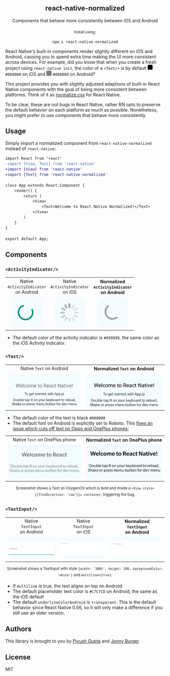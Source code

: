 <h2><div align="center">react-native-normalized</div></h2>
<p align="center">Components that behave more consistently between iOS and Android</p>


<div align="center"><sub>Install using:</sub></div>
<p align="center"><code>npm i react-native-normalized</code></p>
<p align="center">
</p>

React Native's built-in components render slightly different on iOS and Android, causing you to spend extra time making the UI more consistent across devices. For example, did you know that when you create a fresh project using `react-native init`, the color of a `<Text/>` is by default <img src="readme-assets/000000.png" width="16" /> `#000000` on iOS and <img src="readme-assets/808080.png" width="16" /> `#808080` on Android?

This project provides you with slightly adjusted adaptions of built-in React Native components with the goal of being more consistent between platforms. Think of it as [normalize.css](https://github.com/necolas/normalize.css) for React Native.

To be clear, these are not bugs in React Native, rather RN opts to preserve the default behavior on each platform as much as possible. Nonetheless, you might prefer to use components that behave more consistently.

## Usage
Simply import a normalized component from `react-native-normalized` instead of `react-native`:

```diff
import React from 'react'
-import {View, Text} from 'react-native'
+import {View} from 'react-native'
+import {Text} from 'react-native-normalized'

class App extends React.Component {
    render() {
        return (
            <View>
                <Text>Welcome to React Native Normalized!</Text>
            </View>
        )
    }
}

export default App;
```

## Components

### `<ActivityIndicator/>`
<table>
<tr>
<td align="center">
Native <br/><code>ActivityIndicator</code><br/> on Android
</td>
<td align="center">
Native <br/><code>ActivityIndicator</code><br/> on iOS
</td>
<th>
Normalized <br/> <code>ActivityIndicator</code><br/> on Android
</th>
</tr>
<tr>
<td align="center">
<img src="readme-assets/native-activityindicator.png"/>
</td>
<td align="center">
<img src="readme-assets/ios-activityindicator.png"/>
</td>
<td align="center">
<img src="readme-assets/normalized-activityindicator.png"/>
</td>
</tr>
</table>

<ul>
<li>The default color of the activity indicator is <code>#999999</code>, the same color as the iOS Activity Indicator.
</ul>

### `<Text/>`
<table>
<tr>
<td align="center">
Native <code>Text</code> on Android
</td>
<th>
Normalized <code>Text</code> on Android
</th>
</tr>
<tr>
<td>
<img src="readme-assets/native-text.png"/>
</td>
<td>
<img src="readme-assets/normalized-text.png"/>
</td>
</tr>
</table>


<ul>
<li>The default color of the text is black <code>#000000</code>
<li>The default font on Android is explicitly set to Roboto. This <a target="_blank" href="https://github.com/facebook/react-native/issues/15114">fixes an issue which cuts off text on Oppo and OnePlus phones:</a>
</ul>

<table>
<tr>
<td align="center">
Native <code>Text</code> on OnePlus phone
</td>
<th>
Normalized <code>Text</code> on OnePlus phone
</th>
</tr>
<tr>
<td>
<img src="readme-assets/bold-text-native-oppo.png"/>
</td>
<td>
<img src="readme-assets/bold-text-normalized.png"/>
</td>
</tr>
</table>
<p align="center"><sup>Screenshot shows a Text on OxygenOS which is bold and inside a <code>&lt;View style={{flexDirection: 'row'}}> container</code>, triggering the bug.</sup></p>

### `<TextInput/>`
<table>
<tr>
<td align="center">
Native<br/><code>TextInput</code><br/>on Android
</td>
<td align="center">
Native<br/><code>TextInput</code><br/>on iOS
</td>
<th>
Normalized<br/><code>TextInput</code><br/>on Android
</th>
</tr>
<tr>
<td>
<img src="readme-assets/native-textinput.png"/>
</td>
<td>
<img src="readme-assets/ios-textinput.png"/>
</td>
<td>
<img src="readme-assets/normalized-textinput.png"/>
</td>
</tr>
</table>
<p align="center"><sup>Screenshot shows a TextInput with style <code>{width: '100%', height: 100, backgroundColor: 'white'}</code> and <code>multiline={true}</code>.</sup></p>


<ul>
<li>If <code>multiline</code> is true, the text aligns on top on Android.
<li>The default placeholder text color is <code>#C7C7CD</code> on Android, the same as the iOS default
<li>The default <code>underlineColorAndroid</code> is <code>transparent</code>. This is the default behavior since React Native 0.56, so it will only make a difference if you still use an older version.
</ul>


## Authors
This library is brought to you by [Piyush Gupta](https://twitter.com/kidaa007) and [Jonny Burger](https://twitter.com/JNYBGR).

## License
MIT
